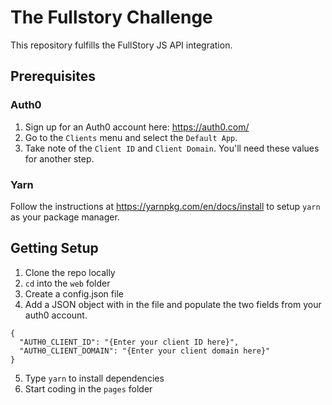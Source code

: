 # The Fullstory Challenge

This repository fulfills the FullStory JS API integration. 

## Prerequisites
### Auth0

1. Sign up for an Auth0 account here: https://auth0.com/
2. Go to the `Clients` menu and select the `Default App`.
3. Take note of the `Client ID` and  `Client Domain`. You'll need these values for another step.

### Yarn

Follow the instructions at https://yarnpkg.com/en/docs/install to setup `yarn` as your package manager.


## Getting Setup
1. Clone the repo locally
2. `cd` into the `web` folder
3. Create a config.json file
4. Add a JSON object with in the file and populate the two fields from your auth0 account.
```
{
  "AUTH0_CLIENT_ID": "{Enter your client ID here}",
  "AUTH0_CLIENT_DOMAIN": "{Enter your client domain here}"
}
```
5. Type `yarn` to install dependencies
6. Start coding in the `pages` folder
